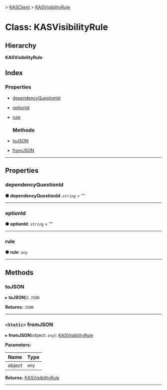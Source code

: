 [](../README.md) > [KASClient](../modules/kasclient.md) > [KASVisibilityRule](../classes/kasclient.kasvisibilityrule.md)

# Class: KASVisibilityRule

## Hierarchy

**KASVisibilityRule**

## Index

### Properties

* [dependencyQuestionId](kasclient.kasvisibilityrule.md#dependencyquestionid)
* [optionId](kasclient.kasvisibilityrule.md#optionid)
* [rule](kasclient.kasvisibilityrule.md#rule)
  ### Methods

* [toJSON](kasclient.kasvisibilityrule.md#tojson)
* [fromJSON](kasclient.kasvisibilityrule.md#fromjson)

---

## Properties

<a id="dependencyquestionid"></a>

###  dependencyQuestionId

**● dependencyQuestionId**: *`string`* = ""

___
<a id="optionid"></a>

###  optionId

**● optionId**: *`string`* = ""

___
<a id="rule"></a>

###  rule

**● rule**: *`any`*

___

## Methods

<a id="tojson"></a>

###  toJSON

▸ **toJSON**(): `JSON`

**Returns:** `JSON`

___
<a id="fromjson"></a>

### `<Static>` fromJSON

▸ **fromJSON**(object: *`any`*): [KASVisibilityRule](kasclient.kasvisibilityrule.md)

**Parameters:**

| Name | Type |
| ------ | ------ |
| object | `any` |

**Returns:** [KASVisibilityRule](kasclient.kasvisibilityrule.md)

___

